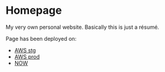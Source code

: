 # Homepage
My very own personal website. Basically this is just a résumé.

Page has been deployed on:
* [AWS stg](http://ivantsyba.com-dev.s3-website.eu-central-1.amazonaws.com/)
* [AWS prod](http://ivantsyba.com-production.s3-website.eu-central-1.amazonaws.com/)
* [NOW](https://homepage.tsybaivan.now.sh/)
